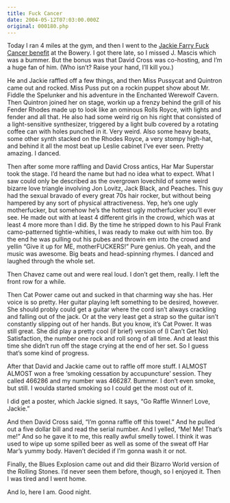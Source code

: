 ```yaml
---
title: Fuck Cancer
date: 2004-05-12T07:03:00.000Z
original: 000180.php
---
```


Today I ran 4 miles at the gym, and then I went to the <a href="http://www.jackiefarry.com/raffle">Jackie Farry Fuck Cancer benefit</a> at the Bowery. I got there late, so I missed J. Mascis which was a bummer. But the bonus was that David Cross was co-hosting, and I’m a huge fan of him. (Who isn’t? Raise your hand, I’ll kill you.)

He and Jackie raffled off a few things, and then Miss Pussycat and Quintron came out and rocked. Miss Puss put on a rockin puppet show about Mr. Fiddle the Spelunker and his adventure in the Enchanted Werewolf Cavern. Then Quintron joined her on stage, workin up a frenzy behind the grill of his Fender Rhodes made up to look like an ominous Rolls Royce, with lights and fender and all that. He also had some weird rig on his right that consisted of a light-sensitive synthesizer, triggered by a light bulb covered by a rotating coffee can with holes punched in it. Very weird. Also some heavy beats, some other synth stacked on the Rhodes Royce, a very stompy high-hat, and behind it all the most beat up Leslie cabinet I’ve ever seen. Pretty amazing. I danced.

Then after some more raffling and David Cross antics, Har Mar Superstar took the stage. I’d heard the name but had no idea what to expect. What I saw could only be described as the overgrown lovechild of some weird bizarre love triangle involving Jon Lovitz, Jack Black, and Peaches. This guy had the sexual bravado of every great 70s hair rocker, but without being hampered by any sort of physical attractiveness. Yep, he’s one ugly motherfucker, but somehow he’s the hottest ugly motherfucker you’ll ever see. He made out with at least 4 different girls in the crowd, which was at least 4 more more than I did. By the time he stripped down to his Paul Frank camo-patterned tightie-whities, I was ready to make out with him too. By the end he was pulling out his pubes and throwin em into the crowd and yellin “Give it up for ME, motherFUCKERS!” Pure genius. Oh yeah, and the music was awesome. Big beats and head-spinning rhymes. I danced and laughed through the whole set.

Then Chavez came out and were real loud. I don’t get them, really. I left the front row for a while.

Then Cat Power came out and sucked in that charming way she has. Her voice is so pretty. Her guitar playing left something to be desired, however. She should probly could get a guitar where the cord isn’t always crackling and falling out of the jack. Or at the very least get a strap so the guitar isn’t constantly slipping out of her hands. But you know, it’s Cat Power. It was still great. She did play a pretty cool (if brief) version of (I Can’t Get No) Satisfaction, the number one rock and roll song of all time. And at least this time she didn’t run off the stage crying at the end of her set. So I guess that’s some kind of progress.

After that David and Jackie came out to raffle off more stuff. I ALMOST ALMOST won a free ‘smoking cessation by accupuncture’ session. They called 466286 and my number was 466287. Bummer. I don’t even smoke, but still. I woulda started smoking so I could get the most out of it.

I did get a poster, which Jackie signed. It says, “Go Raffle Winner! Love, Jackie.”

And then David Cross said, “I’m gonna raffle off this towel.” And he pulled out a five dollar bill and read the serial number. And I yelled, “Me! Me! That’s me!” And so he gave it to me, this really awful smelly towel. I think it was used to wipe up some spilled beer as well as some of the sweat off Har Mar’s yummy body. Haven’t decided if I’m gonna wash it or not.

Finally, the Blues Explosion came out and did their Bizarro World version of the Rolling Stones. I’d never seen them before, though, so I enjoyed it. Then I was tired and I went home.

And lo, here I am. Good night.

